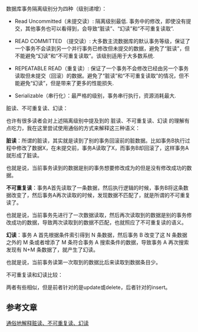 数据库事务隔离级别分为四种（级别递增）：

+ Read Uncommitted（未提交读）: 隔离级别最低. 事务中的修改，即使没有提交，其他事务也可以看得到，会导致“脏读”、“幻读”和“不可重复读取”.

+ READ COMMITTED （提交读）: 大多数主流数据库的默认事务等级，保证了一个事务不会读到另一个并行事务已修改但未提交的数据，避免了“脏读”，但不能避免“幻读”和“不可重复读取”。该级别适用于大多数系统.

+ REPEATABLE READ（重复读）: 保证了一个事务不会修改已经由另一个事务读取但未提交（回滚）的数据。避免了“脏读”和“不可重复读取”的情况，但不能避免“幻读”，但是带来了更多的性能损失.

+ Serializable（串行化）：最严格的级别，事务串行执行，资源消耗最大.

脏读、不可重复读、幻读：

也许有很多读者会对上述隔离级别中提及到的 脏读、不可重复读、幻读 的理解有点吃力，我在这里尝试使用通俗的方式来解释这三种语义：

**脏读**：所谓的脏读，其实就是读到了别的事务回滚前的脏数据。比如事务B执行过程中修改了数据X，在未提交前，事务A读取了X，而事务B却回滚了，这样事务A就形成了脏读。

也就是说，当前事务读到的数据是别的事务想要修改成为的但是没有修改成功的数据。

**不可重复读**：事务A首先读取了一条数据，然后执行逻辑的时候，事务B将这条数据改变了，然后事务A再次读取的时候，发现数据不匹配了，就是所谓的不可重复读了。

也就是说，当前事务先进行了一次数据读取，然后再次读取到的数据是别的事务修改成功的数据，导致两次读取到的数据不匹配，也就照应了不可重复读的语义。

**幻读**：事务 A 首先根据条件索引得到 N 条数据，然后事务 B 改变了这 N 条数据之外的 M 条或者增添了 M 条符合事务 A 搜索条件的数据，导致事务 A 再次搜索发现有 N+M 条数据了，就产生了幻读。

也就是说，当前事务读第一次取到的数据比后来读取到数据条目少。

不可重复读和幻读比较：

两者有些相似，但是前者针对的是update或delete，后者针对的insert。

## 参考文章

[通俗地解释脏读、不可重复读、幻读](https://blog.csdn.net/Somhu/article/details/78775198)
